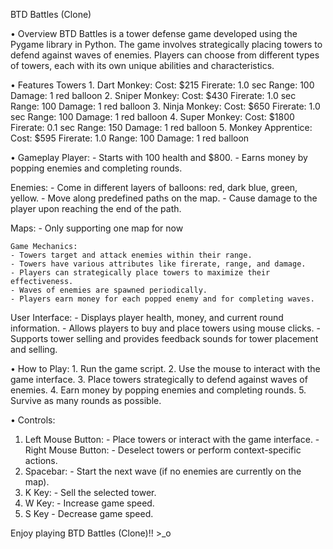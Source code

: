 BTD Battles (Clone)

• Overview
BTD Battles is a tower defense game developed using the Pygame library in Python. The game involves strategically placing towers to defend against waves of enemies. Players can choose from different types of towers, each with its own unique abilities and characteristics.

• Features
  Towers
    1. Dart Monkey:
        Cost: $215
        Firerate: 1.0 sec
        Range: 100
        Damage: 1 red balloon
    2. Sniper Monkey:
        Cost: $430
        Firerate: 1.0 sec
        Range: 100
        Damage: 1 red balloon
    3. Ninja Monkey:
        Cost: $650
        Firerate: 1.0 sec
        Range: 100
        Damage: 1 red balloon
    4. Super Monkey:
        Cost: $1800
        Firerate: 0.1 sec
        Range: 150
        Damage: 1 red balloon
    5. Monkey Apprentice:
        Cost: $595
        Firerate: 1.0
        Range: 100
        Damage: 1 red balloon

• Gameplay
  Player:
    - Starts with 100 health and $800.
    - Earns money by popping enemies and completing rounds.

  Enemies:
    - Come in different layers of balloons: red, dark blue, green, yellow.
    - Move along predefined paths on the map.
    - Cause damage to the player upon reaching the end of the path.

   Maps:
    - Only supporting one map for now

    Game Mechanics:
    - Towers target and attack enemies within their range.
    - Towers have various attributes like firerate, range, and damage.
    - Players can strategically place towers to maximize their effectiveness.
    - Waves of enemies are spawned periodically.
    - Players earn money for each popped enemy and for completing waves.

  User Interface:
    - Displays player health, money, and current round information.
    - Allows players to buy and place towers using mouse clicks.
    - Supports tower selling and provides feedback sounds for tower placement and selling.

• How to Play:
    1. Run the game script.
    2. Use the mouse to interact with the game interface.
    3. Place towers strategically to defend against waves of enemies.
    4. Earn money by popping enemies and completing rounds.
    5. Survive as many rounds as possible.

• Controls:
  1. Left Mouse Button:
    - Place towers or interact with the game interface.
    - Right Mouse Button:
    - Deselect towers or perform context-specific actions.
  2. Spacebar:
    - Start the next wave (if no enemies are currently on the map).
  3. K Key:
    - Sell the selected tower.
  4. W Key:
    - Increase game speed.
  5. S Key
    - Decrease game speed.

Enjoy playing BTD Battles (Clone)!! >_o
